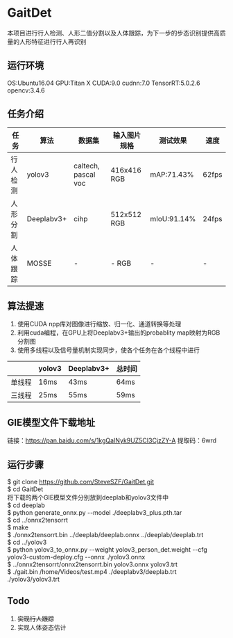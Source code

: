 # GaitDet
本项目进行行人检测、人形二值分割以及人体跟踪，为下一步的步态识别提供高质量的人形特征进行行人再识别

## 运行环境
OS:Ubuntu16.04 
GPU:Titan X 
CUDA:9.0 
cudnn:7.0 
TensorRT:5.0.2.6
opencv:3.4.6
## 任务介绍
| 任务 | 算法 | 数据集 | 输入图片规格 | 测试效果 | 速度 |
| ------ | ------ | ------ | ------ | ------ | ------ |
| 行人检测 | yolov3 | caltech, pascal voc | 416x416 RGB | mAP:71.43% | 62fps |
| 人形分割 | Deeplabv3+ | cihp | 512x512 RGB | mIoU:91.14% | 24fps |
| 人体跟踪 | MOSSE | - | - RGB | - | - |
## 算法提速
1. 使用CUDA npp库对图像进行缩放、归一化、通道转换等处理
2. 利用cuda编程，在GPU上将Deeplabv3+输出的probablity map映射为RGB分割图
3. 使用多线程以及信号量机制实现同步，使各个任务在各个线程中进行    

|  | yolov3 | Deeplabv3+ | 总时间 |
| ------ | ------ | ------ | ------ |
| 单线程 | 16ms | 43ms | 64ms |
| 三线程 | 25ms | 55ms | 59ms |
## GIE模型文件下载地址
链接：https://pan.baidu.com/s/1kgQaINyk9UZ5CI3CjzZY-A  提取码：6wrd
## 运行步骤
$ git clone https://github.com/SteveSZF/GaitDet.git  
$ cd GaitDet  
将下载的两个GIE模型文件分别放到deeplab和yolov3文件中  
$ cd deeplab  
$ python generate_onnx.py --model ./deeplabv3_plus.pth.tar  
$ cd ../onnx2tensorrt  
$ make  
$ ./onnx2tensorrt.bin ../deeplab/deeplab.onnx ../deeplab/deeplab.trt  
$ cd ../yolov3  
$ python yolov3_to_onnx.py --weight yolov3_person_det.weight --cfg yolov3-custom-deploy.cfg --onnx ./yolov3.onnx  
$ ../onnx2tensorrt/onnx2tensorrt.bin yolov3.onnx yolov3.trt  
$ ./gait.bin /home/Videos/test.mp4 ./deeplabv3/deeplab.trt  ./yolov3/yolov3.trt  
## Todo
1. ~~实现行人跟踪~~
2. 实现人体姿态估计
